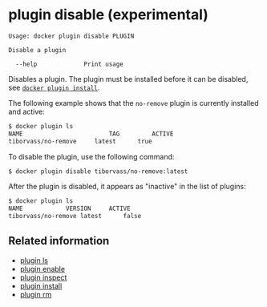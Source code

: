 <!--[metadata]>
+++
title = "plugin disable"
description = "the plugin disable command description and usage"
keywords = ["plugin, disable"]
[menu.main]
parent = "smn_cli"
advisory = "experimental"
+++
<![end-metadata]-->

# plugin disable (experimental)

    Usage: docker plugin disable PLUGIN

    Disable a plugin

      --help             Print usage

Disables a plugin. The plugin must be installed before it can be disabled,
see [`docker plugin install`](plugin_install.md).


The following example shows that the `no-remove` plugin is currently installed
and active:

```bash
$ docker plugin ls
NAME        	            TAG			ACTIVE
tiborvass/no-remove	    latest		true
```
To disable the plugin, use the following command:

```bash
$ docker plugin disable tiborvass/no-remove:latest
```

After the plugin is disabled, it appears as "inactive" in the list of plugins:

```bash
$ docker plugin ls
NAME			VERSION		ACTIVE
tiborvass/no-remove	latest		false
```

## Related information

* [plugin ls](plugin_ls.md)
* [plugin enable](plugin_enable.md)
* [plugin inspect](plugin_inspect.md)
* [plugin install](plugin_install.md)
* [plugin rm](plugin_rm.md)
